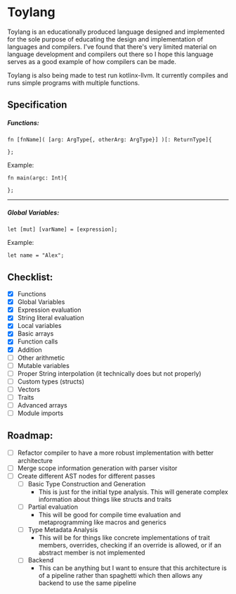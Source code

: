 # Toylang
Toylang is an educationally produced language designed and implemented for the sole purpose of educating the design and implementation of languages and compilers. I've found that there's very limited material on language development and compilers out there so I hope this language serves as a good example of how compilers can be made.

Toylang is also being made to test run kotlinx-llvm. It currently compiles and runs simple programs with multiple functions.

## Specification
##### _Functions_:
```
fn [fnName]( [arg: ArgType{, otherArg: ArgType}] )[: ReturnType]{

};
```
Example:
```
fn main(argc: Int){
    
};
```
------------------------------------------------------------------------------
##### _Global Variables_:
```
let [mut] [varName] = [expression];
```
Example:
```
let name = "Alex";
```

## Checklist:

* [x] Functions
* [x] Global Variables
* [x] Expression evaluation
* [x] String literal evaluation
* [x] Local variables
* [x] Basic arrays
* [x] Function calls
* [x] Addition
* [ ] Other arithmetic
* [ ] Mutable variables
* [ ] Proper String interpolation (it technically does but not properly)
* [ ] Custom types (structs)
* [ ] Vectors
* [ ] Traits
* [ ] Advanced arrays
* [ ] Module imports

## Roadmap:
* [ ] Refactor compiler to have a more robust implementation with better architecture
* [ ] Merge scope information generation with parser visitor
* [ ] Create different AST nodes for different passes
    * [ ] Basic Type Construction and Generation
        * This is just for the initial type analysis. This will generate complex information about things like structs and traits
    * [ ] Partial evaluation
        * This will be good for compile time evaluation and metaprogramming like macros and generics
    * [ ] Type Metadata Analysis
        * This will be for things like concrete implementations of trait members, overrides, checking if an override is allowed, or if an abstract member is not implemented
    * [ ] Backend
        * This can be anything but I want to ensure that this architecture is of a pipeline rather than spaghetti which then allows any backend to use the same pipeline
        